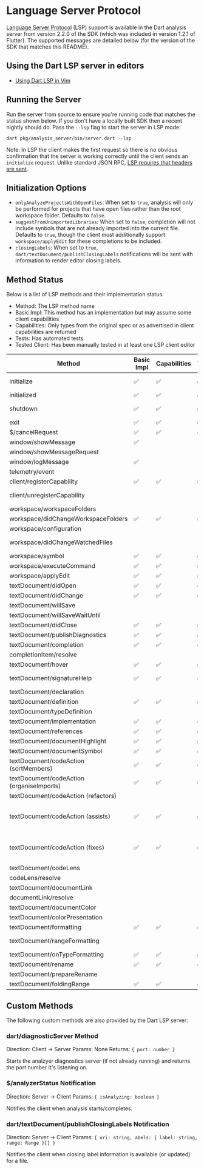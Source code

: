 # Language Server Protocol

[Language Server Protocol](https://microsoft.github.io/language-server-protocol/) (LSP) support is available in the Dart analysis server from version 2.2.0 of the SDK (which was included in version 1.2.1 of Flutter). The supported messages are detailed below (for the version of the SDK that matches this README).

## Using the Dart LSP server in editors

- [Using Dart LSP in Vim](README_vim.md)

## Running the Server

Run the server from source to ensure you're running code that matches the status shown below. If you don't have a locally built SDK then a recent nightly should do. Pass the `--lsp` flag to start the server in LSP mode:

```
dart pkg/analysis_server/bin/server.dart --lsp
```

Note: In LSP the client makes the first request so there is no obvious confirmation that the server is working correctly until the client sends an `initialize` request. Unlike standard JSON RPC, [LSP requires that headers are sent](https://microsoft.github.io/language-server-protocol/specification).

## Initialization Options

- `onlyAnalyzeProjectsWithOpenFiles`: When set to `true`, analysis will only be performed for projects that have open files rather than the root workspace folder. Defaults to `false`.
- `suggestFromUnimportedLibraries`: When set to `false`, completion will not include synbols that are not already imported into the current file. Defaults to `true`, though the client must additionally support `workspace/applyEdit` for these completions to be included.
- `closingLabels`: When set to `true`, `dart/textDocument/publishClosingLabels` notifications will be sent with information to render editor closing labels.

## Method Status

Below is a list of LSP methods and their implementation status.

- Method: The LSP method name
- Basic Impl: This method has an implementation but may assume some client capabilities
- Capabilities: Only types from the original spec or as advertised in client capabilities are returned
- Tests: Has automated tests
- Tested Client: Has been manually tested in at least one LSP client editor

| Method | Basic Impl | Capabilities | Tests | Tested Client | Notes |
| - | - | - | - | - | - |
| initialize | ✅ | ✅ | ✅ | ✅ | trace and other options NYI
| initialized | ✅ | ✅ | ✅ | ✅ |
| shutdown | ✅ | ✅ | ✅ | ✅ | supported but does nothing |
| exit | ✅ | ✅ | ✅ | ✅ |
| $/cancelRequest | ✅ | ✅ | ✅ | ✅ |
| window/showMessage | ✅ | | | |
| window/showMessageRequest | | | | |
| window/logMessage | ✅ | | | |
| telemetry/event | | | | |
| client/registerCapability | ✅ | ✅ | ✅ | ✅ |
| client/unregisterCapability | | | | | (unused, capabilities don't change currently)
| workspace/workspaceFolders | | | | |
| workspace/didChangeWorkspaceFolders | ✅ | ✅ | ✅ | ✅ |
| workspace/configuration | | | | |
| workspace/didChangeWatchedFiles | | | | | unused, server does own watching |
| workspace/symbol | ✅ | ✅ | ✅ | ✅ |
| workspace/executeCommand | ✅ | ✅ | ✅ | ✅ |
| workspace/applyEdit | ✅ | ✅ | ✅ | ✅ |
| textDocument/didOpen | ✅ | ✅ | ✅ | ✅ |
| textDocument/didChange | ✅ | ✅ | ✅ | ✅ |
| textDocument/willSave | | | | |
| textDocument/willSaveWaitUntil | | | | |
| textDocument/didClose | ✅ | ✅ | ✅ | ✅ |
| textDocument/publishDiagnostics | ✅ | ✅ | ✅ | ✅ |
| textDocument/completion | ✅ | ✅ | ✅ | ✅ |
| completionItem/resolve | | | | | not required |
| textDocument/hover | ✅ | ✅ | ✅ | ✅ |
| textDocument/signatureHelp | ✅ | ✅ | ✅ | ✅ | trigger character handling outstanding
| textDocument/declaration | | | | |
| textDocument/definition | ✅ | ✅ | ✅ | ✅ |
| textDocument/typeDefinition | | | | |
| textDocument/implementation | ✅ | ✅ | ✅ | ✅ |
| textDocument/references | ✅ | ✅ | ✅ | ✅ |
| textDocument/documentHighlight | ✅ | ✅ | ✅ | ✅ |
| textDocument/documentSymbol | ✅ | ✅ | ✅ | ✅ |
| textDocument/codeAction (sortMembers) | ✅ | ✅ | ✅ | ✅ |
| textDocument/codeAction (organiseImports) | ✅ | ✅ | ✅ | ✅ |
| textDocument/codeAction (refactors) | | | | | <!-- Only if the client advertises `codeActionLiteralSupport` with Refactors -->
| textDocument/codeAction (assists) | ✅ | ✅ | ✅ | ✅ | Only if the client advertises `codeActionLiteralSupport` with `Refactor`
| textDocument/codeAction (fixes) | ✅ | ✅ | ✅ | ✅ | Only if the client advertises `codeActionLiteralSupport` with `QuickFix`
| textDocument/codeLens | | | | |
| codeLens/resolve | | | | |
| textDocument/documentLink | | | | |
| documentLink/resolve | | | | |
| textDocument/documentColor | | | | |
| textDocument/colorPresentation | | | | |
| textDocument/formatting | ✅ | ✅ | ✅ | ✅ |
| textDocument/rangeFormatting | | | | | requires support from dart_style?
| textDocument/onTypeFormatting | ✅ | ✅ | ✅ | ✅ |
| textDocument/rename | ✅ | ✅ | ✅ | ✅ |
| textDocument/prepareRename | | | | |
| textDocument/foldingRange | ✅ | ✅ | ✅ | ✅ |

## Custom Methods

The following custom methods are also provided by the Dart LSP server:

### dart/diagnosticServer Method

Direction: Client -> Server
Params: None
Returns: `{ port: number }`

Starts the analzyer diagnostics server (if not already running) and returns the port number it's listening on.

### $/analyzerStatus Notification

Direction: Server -> Client
Params: `{ isAnalyzing: boolean }`

Notifies the client when analysis starts/completes.

### dart/textDocument/publishClosingLabels Notification

Direction: Server -> Client
Params: `{ uri: string, abels: { label: string, range: Range }[] }`

Notifies the client when closing label information is available (or updated) for a file.
